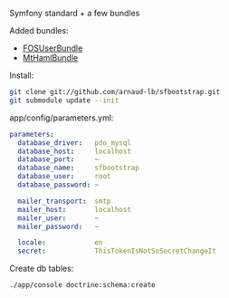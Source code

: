 Symfony standard + a few bundles

Added bundles:

- [FOSUserBundle](https://github.com/FriendsOfSymfony/FOSUserBundle)
- [MtHamlBundle](https://github.com/arnaud-lb/MtHamlBundle)

Install:

``` sh
git clone git://github.com/arnaud-lb/sfbootstrap.git
git submodule update --init
```

app/config/parameters.yml:

``` yaml
parameters:
  database_driver:   pdo_mysql
  database_host:     localhost
  database_port:     ~
  database_name:     sfbootstrap
  database_user:     root
  database_password: ~

  mailer_transport:  smtp
  mailer_host:       localhost
  mailer_user:       ~
  mailer_password:   ~

  locale:            en
  secret:            ThisTokenIsNotSoSecretChangeIt
```

Create db tables:

``` sh
./app/console doctrine:schema:create
```

